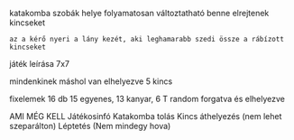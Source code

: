 katakomba
    szobák helye folyamatosan változtatható
        benne elrejtenek kincseket
    
    az a kérő nyeri a lány kezét, aki leghamarabb szedi össze a rábízott kincseket

játék leírása
    7x7

mindenkinek máshol van elhelyezve 5 kincs

fixelemek 16 db
15 egyenes, 13 kanyar, 6 T random forgatva és elhelyezve


AMI MÉG KELL
Játékosinfó
Katakomba tolás
    Kincs áthelyezés (nem lehet szeparálton)
Léptetés (Nem mindegy hova)